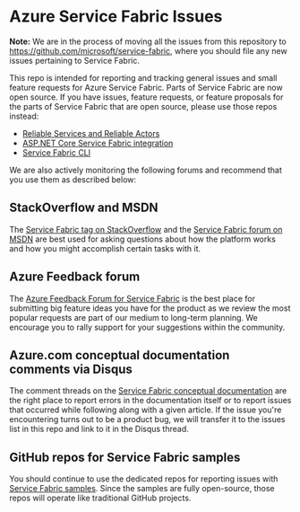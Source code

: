 # Azure Service Fabric Issues

**Note:** We are in the process of moving all the issues from this repository to https://github.com/microsoft/service-fabric, where you should file any new issues pertaining to Service Fabric.

This repo is intended for reporting and tracking general issues and small feature requests for Azure Service Fabric. Parts of Service Fabric are now open source. If you have issues, feature requests, or feature proposals for the parts of Service Fabric that are open source, please use those repos instead:

 - [Reliable Services and Reliable Actors](https://github.com/Azure/service-fabric-services-and-actors-dotnet)
 - [ASP.NET Core Service Fabric integration](https://github.com/Azure/service-fabric-aspnetcore) 
 - [Service Fabric CLI](https://github.com/Azure/service-fabric-cli)


We are also actively monitoring the following forums and recommend that you use them as described below:

## StackOverflow and MSDN

The [Service Fabric tag on StackOverflow][stackoverflow-tag] and the [Service Fabric forum on MSDN][msdn-forum] are best used for asking questions about how the platform works and how you might accomplish certain tasks with it.

## Azure Feedback forum

The [Azure Feedback Forum for Service Fabric][uservoice-forum] is the best place for submitting big feature ideas you have for the product as we review the most popular requests are part of our medium to long-term planning. We encourage you to rally support for your suggestions within the community.

## Azure.com conceptual documentation comments via Disqus

The comment threads on the [Service Fabric conceptual documentation][acom-docs] are the right place to report errors in the documentation itself or to report issues that occurred while following along with a given article. If the issue you're encountering turns out to be a product bug, we will transfer it to the issues list in this repo and link to it in the Disqus thread.

## GitHub repos for Service Fabric samples

You should continue to use the dedicated repos for reporting issues with [Service Fabric samples][sample-repos]. Since the samples are fully open-source, those repos will operate like traditional GitHub projects.

<!-- Links -->

[msdn-forum]: https://social.msdn.microsoft.com/Forums/en-US/home?forum=AzureServiceFabric
[stackoverflow-tag]: http://stackoverflow.com/questions/tagged/azure-service-fabric
[uservoice-forum]: https://feedback.azure.com/forums/293901-service-fabric
[acom-docs]: http://aka.ms/servicefabricdocs
[sample-repos]: http://aka.ms/servicefabricsamples
